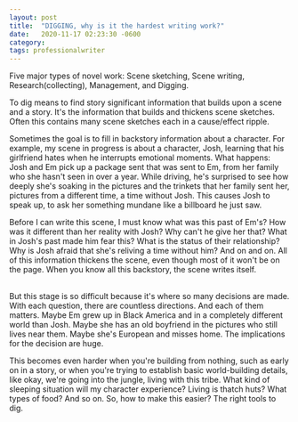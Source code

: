 ```yaml
---
layout: post
title:  "DIGGING, why is it the hardest writing work?"
date:   2020-11-17 02:23:30 -0600
category: 
tags: professionalwriter
---
```

Five major types of novel work: Scene sketching, Scene writing, Research(collecting), Management, and Digging. 

To dig means to find story significant information that builds upon a scene and a story. It's the information that builds and thickens scene sketches. Often this contains many scene sketches each in a cause/effect ripple.

Sometimes the goal is to fill in backstory information about a character. For example, my scene in progress is about a character, Josh, learning that his girlfriend hates when he interrupts emotional moments. What happens: Josh and Em pick up a package sent that was sent to Em, from her family who she hasn't seen in over a year. While driving, he's surprised to see how deeply she's soaking in the pictures and the trinkets that her family sent her, pictures from a different time, a time without Josh. This causes Josh to speak up, to ask her something mundane like a billboard he just saw.

Before I can write this scene, I must know what was this past of Em's? How was it different than her reality with Josh? Why can't he give her that? What in Josh's past made him fear this? What is the status of their relationship? Why is Josh afraid that she's reliving a time without him? And on and on. All of this information thickens the scene, even though most of it won't be on the page. When you know all this backstory, the scene writes itself.

<br>
But this stage is so difficult because it's where so many decisions are made. With each question, there are countless directions. And each of them matters. Maybe Em grew up in Black America and in a completely different world than Josh. Maybe she has an old boyfriend in the pictures who still lives near them. Maybe she's European and misses home. The implications for the decision are huge.

This becomes even harder when you're building from nothing, such as early on in a story, or when you're trying to establish basic world-building details, like okay, we're going into the jungle, living with this tribe. What kind of sleeping situation will my character experience? Living is thatch huts? What types of food? And so on.
So, how to make this easier? The right tools to dig.